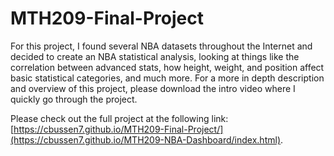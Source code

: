 # MTH209-Final-Project

For this project, I found several NBA datasets throughout the Internet and decided to create an NBA statistical analysis, looking at things like the correlation between advanced stats, how height, weight, and position affect basic statistical categories, and much more. For a more in depth description and overview of this project, please download the intro video where I quickly go through the project.

Please check out the full project at the following link: [https://cbussen7.github.io/MTH209-Final-Project/](https://cbussen7.github.io/MTH209-NBA-Dashboard/index.html). 

